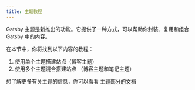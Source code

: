```yaml
---
title: 主题教程
---
```


Gatsby 主题是新推出的功能。它提供了一种方式，可以帮助你封装、复用和组合 Gatsby 中的内容。

在本节中，你将找到以下内容的教程：

1. 使用单个主题搭建站点（博客主题）
2. 使用多个主题混合搭建站点 （博客主题和笔记主题）

想了解更多有关主题的信息，你可以看看 [主题部分的文档](/docs/themes)

<GuideList slug={props.slug} />
